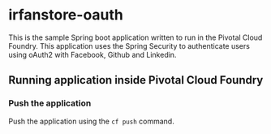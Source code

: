 irfanstore-oauth
======================
This is the sample Spring boot application written to run in the Pivotal Cloud Foundry. This application uses the Spring Security to authenticate users using oAuth2 with Facebook, Github and Linkedin.


## Running application inside Pivotal Cloud Foundry

### Push the application
Push the application using the `cf push` command. 


